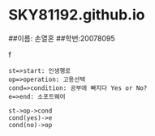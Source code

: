# SKY81192.github.io
##이름: 손열혼
##학번:20078095

 
 
 
f
```flow
st=>start: 인생행로
op=>operation: 고용선택
cond=>condition: 공부에 빠지다 Yes or No?
e=>end: 소포트웨어

st->op->cond
cond(yes)->e
cond(no)->op
```
